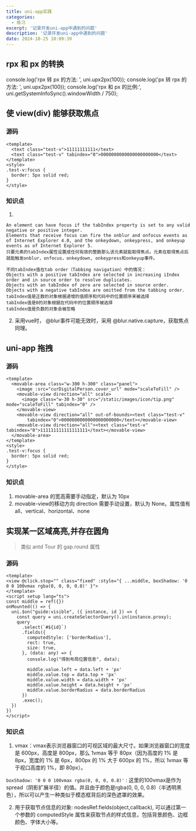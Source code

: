 ```yaml
---
title: uni-app实践
categories:
  - 练习
excerpt: '记录开发uni-app中遇到的问题'
description: '记录开发uni-app中遇到的问题'
date: 2024-10-25 10:09:39
---
```


## rpx 和 px 的转换

console.log('rpx 转 px 的方法: ', uni.upx2px(100));
console.log('px 转 rpx 的方法: ', uni.upx2px(100));
console.log('rpx 和 px 的比例:', uni.getSystemInfoSync().windowWidth / 750);

## 使 view(div) 能够获取焦点

### 源码
```vue
<template>
  <text class="test-v">11111111111</text>
  <text class="test-v" tabindex="0">0000000000000000000000</text>
</template>
<style>
.test-v:focus {
  border: 5px solid red;
}
</style>
```

### 知识点

1. 
```text
An element can have focus if the tabIndex property is set to any valid negative or positive integer.
Elements that receive focus can fire the onblur and onfocus events as of Internet Explorer 4.0, and the onkeydown, onkeypress, and onkeyup events as of Internet Explorer 5.
只要元素的tabIndex属性设置成任何有效的整数那么该元素就能取得焦点。元素在取得焦点后就能触发onblur，onfocus，onkeydown, onkeypress和onkeyup事件。

不同tabIndex值在tab order（Tabbing navigation）中的情况：
Objects with a positive tabIndex are selected in increasing iIndex order and in source order to resolve duplicates.
Objects with an tabIndex of zero are selected in source order. 
Objects with a negative tabIndex are omitted from the tabbing order.
tabIndex值是正数的对象根据递增的值顺序和代码中的位置顺序来被选择
tabIndex值是0的对象根据在代码中的位置顺序被选择
tabIndex值是负数的对象会被忽略
```

2. 采用vue时， @blur事件可能无效时，采用 @blur.native.capture，获取焦点同理。




## uni-app 拖拽

### 源码
```vue
<template>
  <movable-area class="w-300 h-300" class="panel">
    <image :src="curDigitalPerson.cover_url" mode="scaleToFill" />
    <movable-view direction="all" scale>
      <image class="w-30 h-30" src="/static/images/icon/tip.png" mode="scaleToFill" tabindex="0" />
    </movable-view>
    <movable-view direction="all" out-of-bounds><text class="test-v"
        tabindex="0">0000000000000000000000</text></movable-view>
    <movable-view direction="all"><text class="test-v" tabindex="0">111111111111111111</text></movable-view>
  </movable-area>
</template>
<style>
.test-v:focus {
  border: 5px solid red;
}
</style>
```

### 知识点

1. movable-area 的宽高需要手动指定，默认为 10px
2. movable-view的移动方向 direction 需要手动设置，默认为 None。属性值有all、vertical、horizontal、none



## 实现某一区域高亮,并存在圆角

> 类似 antd Tour 的 gap.round 属性

### 源码

```vue
<template>
<view @click.stop="" class="fixed" :style="{ ...middle, boxShadow: '0 0 0 100vmax rgba(0, 0, 0, 0.8)' }">
</template>
<script setup lang="ts">
const middle = ref({})
onMounted(() => {
  uni.$on("guide:visible", ({ instance, id }) => {
    const query = uni.createSelectorQuery().in(instance.proxy);
    query
      .select(`#${id}`)
      .fields({
        computedStyle: ['borderRadius'],
        rect: true,
        size: true,
      }, (data: any) => {
        console.log("得到布局位置信息", data);

        middle.value.left = data.left + 'px'
        middle.value.top = data.top + 'px'
        middle.value.width = data.width + 'px'
        middle.value.height = data.height + 'px'
        middle.value.borderRadius = data.borderRadius
      })
      .exec();
  })
})
</script>
```

### 知识点

1. vmax：vmax表示浏览器窗口的可视区域的最大尺寸。如果浏览器窗口的宽度是 600px，高度是 800px，那么 1vmax 等于 80px（因为高度的 1% 是 8px，宽度的 1% 是 6px，800px 的 1% 大于 600px 的 1%，所以 1vmax 等于视口高度的 1%，即 80px）。

`boxShadow: '0 0 0 100vmax rgba(0, 0, 0, 0.8)'` : 这里的100vmax是作为spread（阴影扩展半径）的值。并且由于颜色是rgba(0, 0, 0, 0.8)（半透明黑色），所以可以产生一种类似于模态框背后的深色遮罩的效果。

2. 用于获取节点信息的对象: nodesRef.fields(object,callback), 可以通过第一个参数的 computedStyle 属性来获取节点的样式信息，包括背景颜色、边框颜色、字体大小等。